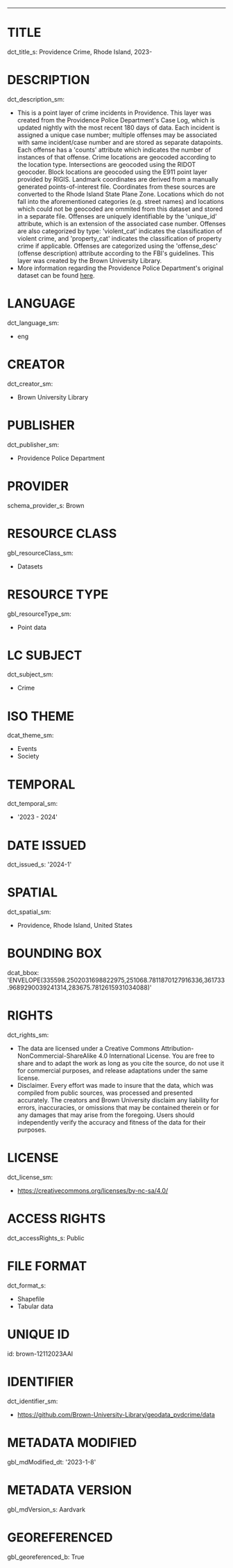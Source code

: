 ---
# TITLE
dct_title_s: Providence Crime, Rhode Island, 2023-

# DESCRIPTION
dct_description_sm:
- This is a point layer of crime incidents in Providence. This layer was created from the Providence Police Department's Case Log, which is updated nightly with the most recent 180 days of data. Each incident is assigned a unique case number; multiple offenses may be associated with same incident/case number and are stored as separate datapoints. Each offense has a 'counts' attribute which indicates the number of instances of that offense. Crime locations are geocoded according to the location type. Intersections are geocoded using the RIDOT geocoder. Block locations are geocoded using the E911 point layer provided by RIGIS. Landmark coordinates are derived from a manually generated points-of-interest file. Coordinates from these sources are converted to the Rhode Island State Plane Zone. Locations which do not fall into the aforementioned categories (e.g. street names) and locations which could not be geocoded are ommited from this dataset and stored in a separate file. Offenses are uniquely identifiable by the 'unique_id' attribute, which is an extension of the associated case number. Offenses are also categorized by type: 'violent_cat' indicates the classification of violent crime, and 'property_cat' indicates the classification of property crime if applicable. Offenses are categorized using the 'offense_desc' (offense description) attribute according to the FBI's guidelines. This layer was created by the Brown University Library.
- More information regarding the Providence Police Department's original dataset can be found [here](https://data.providenceri.gov/Public-Safety/PPD-Arrest-and-Case-Logs-FAQ/4t25-ekcs/about_data).

# LANGUAGE
dct_language_sm:
- eng

# CREATOR
dct_creator_sm:
- Brown University Library

# PUBLISHER
dct_publisher_sm:
- Providence Police Department

# PROVIDER
schema_provider_s: Brown

# RESOURCE CLASS
gbl_resourceClass_sm: 
- Datasets

# RESOURCE TYPE
gbl_resourceType_sm:
- Point data

# LC SUBJECT
dct_subject_sm:
- Crime

# ISO THEME
dcat_theme_sm:
- Events
- Society

# TEMPORAL
dct_temporal_sm:
- '2023 - 2024'

# DATE ISSUED
dct_issued_s: '2024-1'

# SPATIAL
dct_spatial_sm:
- Providence, Rhode Island, United States

# BOUNDING BOX
dcat_bbox: 'ENVELOPE(335598.2502031698822975,251068.7811870127916336,361733.9689290039241314,283675.7812615931034088)'

# RIGHTS
dct_rights_sm: 
- The data are licensed under a Creative Commons Attribution-NonCommercial-ShareAlike 4.0 International License. You are free to share and to adapt the work as long as you cite the source, do not use it for commercial purposes, and release adaptations under the same license.
- Disclaimer. Every effort was made to insure that the data, which was compiled from public sources, was processed and presented accurately. The creators and Brown University disclaim any liability for errors, inaccuracies, or omissions that may be contained therein or for any damages that may arise from the foregoing. Users should independently verify the accuracy and fitness of the data for their purposes.

# LICENSE
dct_license_sm:
- https://creativecommons.org/licenses/by-nc-sa/4.0/

# ACCESS RIGHTS
dct_accessRights_s: Public

# FILE FORMAT
dct_format_s: 
- Shapefile
- Tabular data

# UNIQUE ID
id: brown-12112023AAI

# IDENTIFIER
dct_identifier_sm:
- https://github.com/Brown-University-Library/geodata_pvdcrime/data

# METADATA MODIFIED
gbl_mdModified_dt: '2023-1-8'

# METADATA VERSION
gbl_mdVersion_s: Aardvark

# GEOREFERENCED
gbl_georeferenced_b: True
